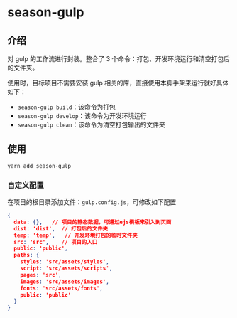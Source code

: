 # season-gulp

## 介绍

对 gulp 的工作流进行封装。整合了 3 个命令：打包、开发环境运行和清空打包后的文件夹。

使用时，目标项目不需要安装 gulp 相关的库，直接使用本脚手架来运行就好具体如下：

- `season-gulp build`：该命令为打包
- `season-gulp develop`：该命令为开发环境运行
- `season-gulp clean`：该命令为清空打包输出的文件夹

## 使用

`yarn add season-gulp`

### 自定义配置

在项目的根目录添加文件：`gulp.config.js`，可修改如下配置

```json
{
  data: {},   // 项目的静态数据，可通过ejs模板来引入到页面
  dist: 'dist',  // 打包后的文件夹
  temp: 'temp',   // 开发环境打包的临时文件夹
  src: 'src',    // 项目的入口
  public: 'public',  
  paths: {
    styles: 'src/assets/styles',
    script: 'src/assets/scripts',
    pages: 'src',
    images: 'src/assets/images',
    fonts: 'src/assets/fonts',
    public: 'public'
  }
}
```

